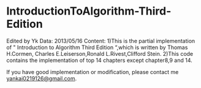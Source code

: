 IntroductionToAlgorithm-Third-Edition
=====================================
Edited by Yk
Data:     2013/05/16
Content:
    1)This is the partial implementation of " Introduction to Algorithm Third Edition “,which is written by Thomas H.Cormen,
    Charles E.Leiserson,Ronald L.Rivest,Clifford Stein.
    2)This code contains the implementation of top 14 chapters except chapter8,9 and 14.
    
If you have good implementation or modification, please contact me yankai0219126@gmail.com.
